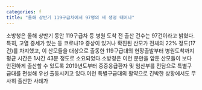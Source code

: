 ```yaml
---
categories: f
title: "올해 상반기 119구급차에서 97명의 새 생명 태어나"
---
```

소방청은 올해 상반기 동안 119구급차 등 병원 도착 전 출산 건수는 97건이라고 밝혔다.특히, 고열 증세가 있는 등 코로나19 증상이 있거나 확진된 산모가 전체의 22% 정도(17건)를 차지했고, 이 산모들을 대상으로 출동한 119구급대의 현장출발부터 병원도착까지 평균 시간은 1시간 43분 정도로 소요되었다.소방청은 이런 분만을 앞둔 산모들이 보다 안전하게 출산할 수 있도록 2019년도부터 중증응급환자 및 임산부를 전담으로 특별구급대를 편성해 우선 출동시키고 있다.이런 특별구급대의 활약으로 긴박한 상황에서도 무사히 출산한 사례가